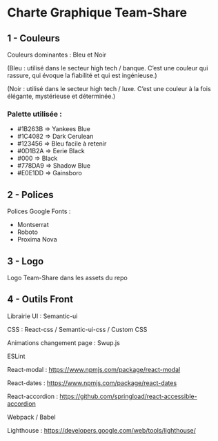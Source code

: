 # Charte Graphique Team-Share 

## 1 - Couleurs 

Couleurs dominantes : Bleu et Noir

(Bleu : utilisé dans le secteur high tech / banque. C’est une couleur qui rassure, qui évoque la fiabilité et qui est ingénieuse.)

(Noir : utilisé dans le secteur high tech / luxe. C’est une couleur à la fois élégante, mystérieuse et déterminée.)

### Palette utilisée :

- #1B263B  => Yankees Blue
- #1C4082 => Dark Cerulean
- #123456 => Bleu facile à retenir 
- #0D1B2A => Eerie Black
- #000 => Black
- #778DA9 => Shadow Blue
- #E0E1DD => Gainsboro


## 2 - Polices 

Polices Google Fonts :

- Montserrat
- Roboto
- Proxima Nova

## 3 - Logo 

Logo Team-Share dans les assets du repo

## 4 - Outils Front 

Librairie UI : Semantic-ui

CSS : React-css / Semantic-ui-css / Custom CSS

Animations changement page : Swup.js

ESLint

React-modal : https://www.npmjs.com/package/react-modal

React-dates : https://www.npmjs.com/package/react-dates

React-accordion : https://github.com/springload/react-accessible-accordion

Webpack / Babel

Lighthouse : https://developers.google.com/web/tools/lighthouse/